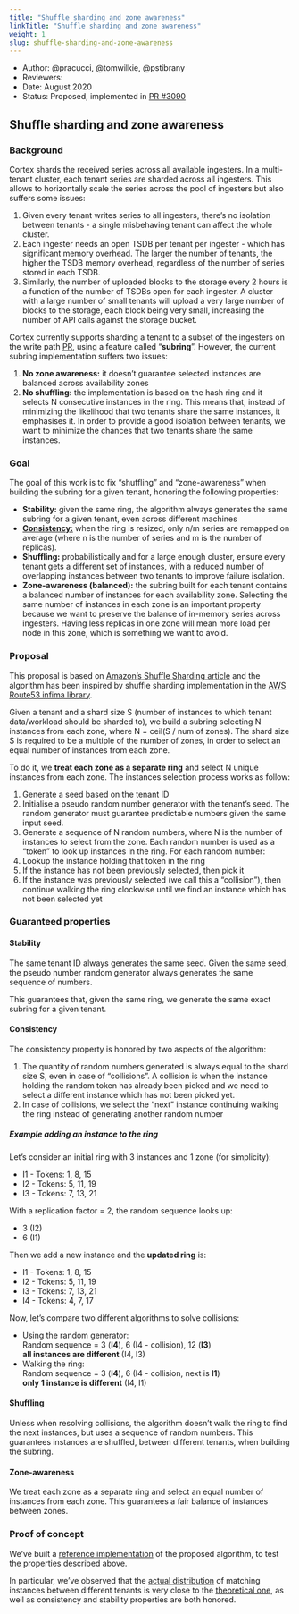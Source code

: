 ```yaml
---
title: "Shuffle sharding and zone awareness"
linkTitle: "Shuffle sharding and zone awareness"
weight: 1
slug: shuffle-sharding-and-zone-awareness
---
```


- Author: @pracucci, @tomwilkie, @pstibrany
- Reviewers:
- Date: August 2020
- Status: Proposed, implemented in [PR #3090](https://github.com/cortexproject/cortex/pull/3090)

## Shuffle sharding and zone awareness


### Background

Cortex shards the received series across all available ingesters. In a multi-tenant cluster, each tenant series are sharded across all ingesters. This allows to horizontally scale the series across the pool of ingesters but also suffers some issues:

1. Given every tenant writes series to all ingesters, there’s no isolation between tenants - a single misbehaving tenant can affect the whole cluster.
2. Each ingester needs an open TSDB per tenant per ingester - which has significant memory overhead. The larger the number of tenants, the higher the TSDB memory overhead, regardless of the number of series stored in each TSDB.
3. Similarly, the number of uploaded blocks to the storage every 2 hours is a function of the number of TSDBs open for each ingester. A cluster with a large number of small tenants will upload a very large number of blocks to the storage, each block being very small, increasing the number of API calls against the storage bucket.

Cortex currently supports sharding a tenant to a subset of the ingesters on the write path [PR](https://github.com/cortexproject/cortex/pull/1947), using a feature called “**subring**”. However, the current subring implementation suffers two issues:

1. **No zone awareness:** it doesn’t guarantee selected instances are balanced across availability zones
2. **No shuffling:** the implementation is based on the hash ring and it selects N consecutive instances in the ring. This means that, instead of minimizing the likelihood that two tenants share the same instances, it emphasises it. In order to provide a good isolation between tenants, we want to minimize the chances that two tenants share the same instances.

### Goal

The goal of this work is to fix “shuffling” and “zone-awareness” when building the subring for a given tenant, honoring the following properties:

- **Stability:** given the same ring, the algorithm always generates the same subring for a given tenant, even across different machines
- [**Consistency:**](https://en.wikipedia.org/wiki/Consistent_hashing) when the ring is resized, only n/m series are remapped on average (where n is the number of series and m is the number of replicas).
- **Shuffling:** probabilistically and for a large enough cluster, ensure every tenant gets a different set of instances, with a reduced number of overlapping instances between two tenants to improve failure isolation.
- **Zone-awareness (balanced):** the subring built for each tenant contains a balanced number of instances for each availability zone. Selecting the same number of instances in each zone is an important property because we want to preserve the balance of in-memory series across ingesters. Having less replicas in one zone will mean more load per node in this zone, which is something we want to avoid.

### Proposal

This proposal is based on [Amazon’s Shuffle Sharding article](https://aws.amazon.com/builders-library/workload-isolation-using-shuffle-sharding/) and the algorithm has been inspired by shuffle sharding implementation in the [AWS Route53 infima library](https://github.com/awslabs/route53-infima/blob/master/src/main/java/com/amazonaws/services/route53/infima/SimpleSignatureShuffleSharder.java).

Given a tenant and a shard size S (number of instances to which tenant data/workload should be sharded to), we build a subring selecting N instances from each zone, where N = ceil(S / num of zones). The shard size S is required to be a multiple of the number of zones, in order to select an equal number of instances from each zone.

To do it, we **treat each zone as a separate ring** and select N unique instances from each zone. The instances selection process works as follow:

1. Generate a seed based on the tenant ID
2. Initialise a pseudo random number generator with the tenant’s seed. The random generator must guarantee predictable numbers given the same input seed.
3. Generate a sequence of N random numbers, where N is the number of instances to select from the zone. Each random number is used as a “token” to look up instances in the ring. For each random number:
  1. Lookup the instance holding that token in the ring
  2. If the instance has not been previously selected, then pick it
  3. If the instance was previously selected (we call this a “collision”), then continue walking the ring clockwise until we find an instance which has not been selected yet

### Guaranteed properties

#### Stability

The same tenant ID always generates the same seed. Given the same seed, the pseudo number random generator always generates the same sequence of numbers.

This guarantees that, given the same ring, we generate the same exact subring for a given tenant.

#### Consistency

The consistency property is honored by two aspects of the algorithm:

1. The quantity of random numbers generated is always equal to the shard size S, even in case of “collisions”. A collision is when the instance holding the random token has already been picked and we need to select a different instance which has not been picked yet.
2. In case of collisions, we select the “next” instance continuing walking the ring instead of generating another random number

##### Example adding an instance to the ring

Let’s consider an initial ring with 3 instances and 1 zone (for simplicity):

- I1 - Tokens: 1,  8, 15
- I2 - Tokens: 5, 11, 19
- I3 - Tokens: 7, 13, 21

With a replication factor = 2, the random sequence looks up:

- 3 (I2)
- 6 (I1)

Then we add a new instance and the **updated ring** is:

- I1 - Tokens: 1,  8, 15
- I2 - Tokens: 5, 11, 19
- I3 - Tokens: 7, 13, 21
- I4 - Tokens: 4,  7, 17

Now, let’s compare two different algorithms to solve collisions:

- Using the random generator:<br />
Random sequence = 3 (**I4**), 6 (I4 - collision), 12 (**I3**)<br />
**all instances are different** (I4, I3)
- Walking the ring:<br />
Random sequence = 3 (**I4**), 6 (I4 - collision, next is **I1**)<br />
**only 1 instance is different** (I4, I1)

#### Shuffling

Unless when resolving collisions, the algorithm doesn’t walk the ring to find the next instances, but uses a sequence of random numbers. This guarantees instances are shuffled, between different tenants, when building the subring.

#### Zone-awareness

We treat each zone as a separate ring and select an equal number of instances from each zone. This guarantees a fair balance of instances between zones.

### Proof of concept

We’ve built a [reference implementation](https://github.com/cortexproject/cortex/pull/3090) of the proposed algorithm, to test the properties described above.

In particular, we’ve observed that the [actual distribution](https://github.com/cortexproject/cortex/pull/3090/files#diff-121ffce90aa9932f6b87ffd138e0f36aR281) of matching instances between different tenants is very close to the [theoretical one](https://docs.google.com/spreadsheets/d/1FXbiWTXi6bdERtamH-IfmpgFq1fNL4GP_KX_yJvbRi4/edit), as well as consistency and stability properties are both honored.

